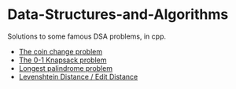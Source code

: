 # Data-Structures-and-Algorithms
Solutions to some famous DSA problems, in cpp.
  * [The coin change problem](https://github.com/abdur-cool/Data-Structures-and-Algorithms/blob/main/coin_change.cpp)
  * [The 0-1 Knapsack problem](https://github.com/abdur-cool/Data-Structures-and-Algorithms/blob/main/knapsack01.cpp)
  * [Longest palindrome problem](https://github.com/abdur-cool/Data-Structures-and-Algorithms/blob/main/longestPalindrome.cpp)
  * [Levenshtein Distance / Edit Distance](https://github.com/abdur-cool/Data-Structures-and-Algorithms/blob/main/levenshtein_distance.cpp)
  
